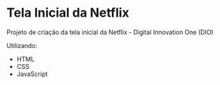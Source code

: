 # Tela Inicial da Netflix

Projeto de criação da tela inicial da Netflix - Digital Innovation One (DIO)

Utilizando:
 - HTML
 - CSS
 - JavaScript
